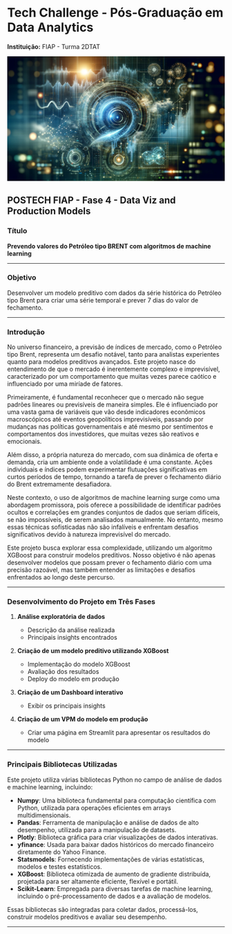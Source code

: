 # Tech Challenge - Pós-Graduação em Data Analytics

**Instituição:** FIAP - Turma 2DTAT

![](https://github.com/alexandre-guerra/Analise-IBOV/blob/master/imagem_tech.png)

## POSTECH FIAP - Fase 4 - Data Viz and Production Models

### Título

**Prevendo valores do Petróleo tipo BRENT com algoritmos de machine learning**

---

### Objetivo

Desenvolver um modelo preditivo com dados da série histórica do Petróleo tipo Brent para criar uma série temporal e prever 7 dias do valor de fechamento.

---

### Introdução

No universo financeiro, a previsão de índices de mercado, como o Petróleo tipo Brent, representa um desafio notável, tanto para analistas experientes quanto para modelos preditivos avançados. Este projeto nasce do entendimento de que o mercado é inerentemente complexo e imprevisível, caracterizado por um comportamento que muitas vezes parece caótico e influenciado por uma miríade de fatores.

Primeiramente, é fundamental reconhecer que o mercado não segue padrões lineares ou previsíveis de maneira simples. Ele é influenciado por uma vasta gama de variáveis que vão desde indicadores econômicos macroscópicos até eventos geopolíticos imprevisíveis, passando por mudanças nas políticas governamentais e até mesmo por sentimentos e comportamentos dos investidores, que muitas vezes são reativos e emocionais.

Além disso, a própria natureza do mercado, com sua dinâmica de oferta e demanda, cria um ambiente onde a volatilidade é uma constante. Ações individuais e índices podem experimentar flutuações significativas em curtos períodos de tempo, tornando a tarefa de prever o fechamento diário do Brent extremamente desafiadora.

Neste contexto, o uso de algoritmos de machine learning surge como uma abordagem promissora, pois oferece a possibilidade de identificar padrões ocultos e correlações em grandes conjuntos de dados que seriam difíceis, se não impossíveis, de serem analisados manualmente. No entanto, mesmo essas técnicas sofisticadas não são infalíveis e enfrentam desafios significativos devido à natureza imprevisível do mercado.

Este projeto busca explorar essa complexidade, utilizando um algoritmo XGBoost para construir modelos preditivos. Nosso objetivo é não apenas desenvolver modelos que possam prever o fechamento diário com uma precisão razoável, mas também entender as limitações e desafios enfrentados ao longo deste percurso.

---

### Desenvolvimento do Projeto em Três Fases

1. **Análise exploratória de dados**
   - Descrição da análise realizada
   - Principais insights encontrados

2. **Criação de um modelo preditivo utilizando XGBoost**
   - Implementação do modelo XGBoost
   - Avaliação dos resultados
   - Deploy do modelo em produção

3. **Criação de um Dashboard interativo**
   - Exibir os principais insights

4. **Criação de um VPM do modelo em produção**
   - Criar uma página em Streamlit para apresentar os resultados do modelo

---

### Principais Bibliotecas Utilizadas

Este projeto utiliza várias bibliotecas Python no campo de análise de dados e machine learning, incluindo:

- **Numpy**: Uma biblioteca fundamental para computação científica com Python, utilizada para operações eficientes em arrays multidimensionais.
- **Pandas**: Ferramenta de manipulação e análise de dados de alto desempenho, utilizada para a manipulação de datasets.
- **Plotly**: Biblioteca gráfica para criar visualizações de dados interativas.
- **yfinance**: Usada para baixar dados históricos do mercado financeiro diretamente do Yahoo Finance.
- **Statsmodels**: Fornecendo implementações de várias estatísticas, modelos e testes estatísticos.
- **XGBoost**: Biblioteca otimizada de aumento de gradiente distribuída, projetada para ser altamente eficiente, flexível e portátil.
- **Scikit-Learn**: Empregada para diversas tarefas de machine learning, incluindo o pré-processamento de dados e a avaliação de modelos.

Essas bibliotecas são integradas para coletar dados, processá-los, construir modelos preditivos e avaliar seu desempenho.

---
